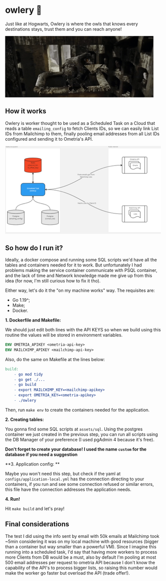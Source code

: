 # owlery 🦉

Just like at Hogwarts, Owlery is where the owls that knows every destinations stays, trust them and you can reach anyone!

![I'd never try to get a letter from those.](owlery_cute_gif.gif)

## How it works

Owlery is worker thought to be used as a Scheduled Task on a Cloud that reads a table `emailing_config` to fetch Clients IDs, so we can easily link List IDs from Mailchimp to them, finally pooling email addresses from all List IDs configured and sending it to Ometria's API.

<img src="flowchart.jpg" alt="flowchart" style="zoom:75%;" />

## So how do I run it?

Ideally, a docker compose and running some SQL scripts we'd have all the tables and containers needed for it to work. But unfortunately I had problems making the service container communicate with PSQL container, and the lack of time and Network knowledge made me give up from this idea (for now, I'm still curious how to fix it tho).

Either way, let's do it the "on my machine works" way. The requisites are:

- Go 1.19^;
- Make;
- Docker.

**1. Dockerfile and Makefile:**

We should just edit both lines with the API KEYS so when we build using this routine the values will be stored in environment variables.

```dockerfile
ENV OMETRIA_APIKEY <ometria-api-key>
ENV MAILCHIMP_APIKEY <mailchimp-api-key>
```

Also, do the same on Makefile at the lines below:

```makefile
build:
	- go mod tidy
	- go get ./...
	- go build
	- export MAILCHIMP_KEY=<mailchimp-apikey>
	- export OMETRIA_KEY=<ometria-apikey>
	- ./owlery
```

Then, run ``make env`` to create the containers needed for the application.

**2. Creating tables:**

You gonna find some SQL scripts at  ``assets/sql``. Using the postgres container we just created in the previous step, you can run all scripts using the DB Manager of your preference (I used pgAdmin 4 because it's free). 

**Don't forget to create your database! I used the name ``custom`` for the database if you need a suggestion**

**3. Application config: **

Maybe you won't need this step, but check if the yaml at ``configs/application-local.yml`` has the connection directing to your containers, if you run and see some connection refused or similar errors, this file have the connection addresses the application needs.

**4. Run!**

Hit ``make build`` and let's pray!

## Final considerations

The test I did using the info sent by email with 50k emails at Mailchimp took ~5min considering it was on my local machine with good resources (bigger than a container but way smaller than a powerful VM). Since I imagine this running into a scheduled task, I'd say that having more workers to process more Clients from DB would be a must, also by default I'm pooling at most 500 email addresses per request to ometria API because I don't know the capability of the API's to process bigger lists, so raising this number would make the worker go faster but overload the API (trade offer!).